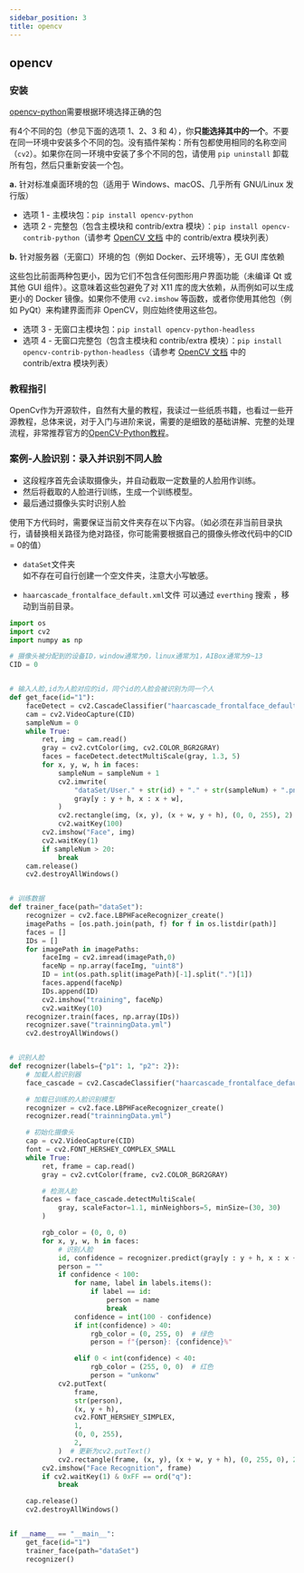 ```yaml
---
sidebar_position: 3
title: opencv
---
```

## opencv

### 安装

[opencv-python](https://github.com/opencv/opencv-python)需要根据环境选择正确的包

有4个不同的包（参见下面的选项 1、2、3 和 4），你**只能选择其中的一个**。不要在同一环境中安装多个不同的包。没有插件架构：所有包都使用相同的名称空间（`cv2`）。如果你在同一环境中安装了多个不同的包，请使用 ``pip uninstall`` 卸载所有包，然后只重新安装一个包。

**a.** 针对标准桌面环境的包（适用于 Windows、macOS、几乎所有 GNU/Linux 发行版）

- 选项 1 - 主模块包：``pip install opencv-python``
- 选项 2 - 完整包（包含主模块和 contrib/extra 模块）：``pip install opencv-contrib-python``（请参考 [OpenCV 文档](https://docs.opencv.org/master/) 中的 contrib/extra 模块列表）

**b.** 针对服务器（无窗口）环境的包（例如 Docker、云环境等），无 GUI 库依赖

这些包比前面两种包更小，因为它们不包含任何图形用户界面功能（未编译 Qt 或其他 GUI 组件）。这意味着这些包避免了对 X11 库的庞大依赖，从而例如可以生成更小的 Docker 镜像。如果你不使用 `cv2.imshow` 等函数，或者你使用其他包（例如 PyQt）来构建界面而非 OpenCV，则应始终使用这些包。

- 选项 3 - 无窗口主模块包：``pip install opencv-python-headless``
- 选项 4 - 无窗口完整包（包含主模块和 contrib/extra 模块）：``pip install opencv-contrib-python-headless``（请参考 [OpenCV 文档](https://docs.opencv.org/master/) 中的 contrib/extra 模块列表）


### 教程指引

OpenCv作为开源软件，自然有大量的教程，我读过一些纸质书籍，也看过一些开源教程，总体来说，对于入门与进阶来说，需要的是细致的基础讲解、完整的处理流程，非常推荐官方的[OpenCV-Python教程](https://opencv-python-tutorials.readthedocs.io/)。

### 案例-人脸识别：录入并识别不同人脸

- 这段程序首先会读取摄像头，并自动截取一定数量的人脸用作训练。
- 然后将截取的人脸进行训练，生成一个训练模型。
- 最后通过摄像头实时识别人脸

使用下方代码时，需要保证当前文件夹存在以下内容。（如必须在非当前目录执行，请替换相关路径为绝对路径，你可能需要根据自己的摄像头修改代码中的CID = 0的值）

- `dataSet`文件夹  
如不存在可自行创建一个空文件夹，注意大小写敏感。

- `haarcascade_frontalface_default.xml`文件 可以通过 `everthing` 搜索 ，移动到当前目录。


```python showLineNumbers
import os
import cv2
import numpy as np

# 摄像头被分配到的设备ID，window通常为0，linux通常为1，AIBox通常为9~13
CID = 0


# 输入人脸,id为人脸对应的id，同个id的人脸会被识别为同一个人
def get_face(id="1"):
    faceDetect = cv2.CascadeClassifier("haarcascade_frontalface_default.xml")
    cam = cv2.VideoCapture(CID)
    sampleNum = 0
    while True:
        ret, img = cam.read()
        gray = cv2.cvtColor(img, cv2.COLOR_BGR2GRAY)
        faces = faceDetect.detectMultiScale(gray, 1.3, 5)
        for x, y, w, h in faces:
            sampleNum = sampleNum + 1
            cv2.imwrite(
                "dataSet/User." + str(id) + "." + str(sampleNum) + ".png",
                gray[y : y + h, x : x + w],
            )
            cv2.rectangle(img, (x, y), (x + w, y + h), (0, 0, 255), 2)
            cv2.waitKey(100)
        cv2.imshow("Face", img)
        cv2.waitKey(1)
        if sampleNum > 20:
            break
    cam.release()
    cv2.destroyAllWindows()


# 训练数据
def trainer_face(path="dataSet"):
    recognizer = cv2.face.LBPHFaceRecognizer_create()
    imagePaths = [os.path.join(path, f) for f in os.listdir(path)]
    faces = []
    IDs = []
    for imagePath in imagePaths:
        faceImg = cv2.imread(imagePath,0)
        faceNp = np.array(faceImg, "uint8")
        ID = int(os.path.split(imagePath)[-1].split(".")[1])
        faces.append(faceNp)
        IDs.append(ID)
        cv2.imshow("training", faceNp)
        cv2.waitKey(10)
    recognizer.train(faces, np.array(IDs))
    recognizer.save("trainningData.yml")
    cv2.destroyAllWindows()


# 识别人脸
def recognizer(labels={"p1": 1, "p2": 2}):
    # 加载人脸识别器
    face_cascade = cv2.CascadeClassifier("haarcascade_frontalface_default.xml")

    # 加载已训练的人脸识别模型
    recognizer = cv2.face.LBPHFaceRecognizer_create()
    recognizer.read("trainningData.yml")

    # 初始化摄像头
    cap = cv2.VideoCapture(CID)
    font = cv2.FONT_HERSHEY_COMPLEX_SMALL
    while True:
        ret, frame = cap.read()
        gray = cv2.cvtColor(frame, cv2.COLOR_BGR2GRAY)

        # 检测人脸
        faces = face_cascade.detectMultiScale(
            gray, scaleFactor=1.1, minNeighbors=5, minSize=(30, 30)
        )

        rgb_color = (0, 0, 0)
        for x, y, w, h in faces:
            # 识别人脸
            id, confidence = recognizer.predict(gray[y : y + h, x : x + w])
            person = ""
            if confidence < 100:
                for name, label in labels.items():
                    if label == id:
                        person = name
                        break
                confidence = int(100 - confidence)
                if int(confidence) > 40:
                    rgb_color = (0, 255, 0)  # 绿色
                    person = f"{person}: {confidence}%"

                elif 0 < int(confidence) < 40:
                    rgb_color = (255, 0, 0)  # 红色
                    person = "unkonw"
            cv2.putText(
                frame,
                str(person),
                (x, y + h),
                cv2.FONT_HERSHEY_SIMPLEX,
                1,
                (0, 0, 255),
                2,
            )  # 更新为cv2.putText()
            cv2.rectangle(frame, (x, y), (x + w, y + h), (0, 255, 0), 2)
        cv2.imshow("Face Recognition", frame)
        if cv2.waitKey(1) & 0xFF == ord("q"):
            break

    cap.release()
    cv2.destroyAllWindows()


if __name__ == "__main__":
    get_face(id="1")
    trainer_face(path="dataSet")
    recognizer()
```